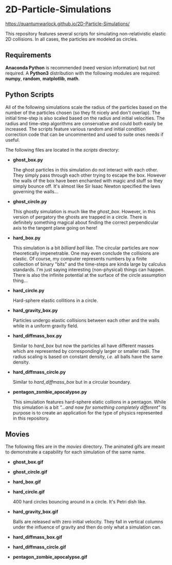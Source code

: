 # 2D-Particle-Simulations

https://quantumwarlock.github.io/2D-Particle-Simulations/

This repository features several scripts for simulating non-relativistic elastic 2D collisions. In all cases, the particles are modeled as circles. 

## Requirements
**Anaconda Python** is recommended (need version information) but not required. A **Python3** distribution with the following modules are required: **numpy**, **random**, **matplotlib**, **math**. 

## Python Scripts
All of the following simulations scale the radius of the particles based on the number of the particles chosen (so they fit nicely and don't overlap). The initial time-step is also scaled based on the radius and initial velocities. The radius and time-step algorithms are conservative and could both easily be increased. The scripts feature various random and initial condition correction code that can be uncommented and used to suite ones needs if useful.

The following files are located in the *scripts* directory:
* **ghost_box.py**

  The ghost particles in this simulation do not interact with each other. They simply pass through each other trying to escape the box. However the walls of the box have been enchanted with magic and stuff so they simply bounce off. It's almost like Sir Isaac Newton specified the laws governing the walls... 
  
* **ghost_circle.py**

  This ghostly simulation is much like the *ghost_box*. However, in this version of pergatory the ghosts are trapped in a circle. There is definitely something magical about finding the correct perpendicular axis to the tangent plane going on here!

* **hard_box.py**

  This simulation is a bit *billiard ball* like. The circular particles are now theoretically impenetrable. One may even conclude the collisions are elastic. Of course, my computer represents numbers by a finite collection of binary "bits" and the time-steps are kinda large by calculus standards. I'm just saying interesting (non-physical) things can happen. There is also the infinite potential at the surface of the circle assumption thing...

* **hard_circle.py**

  Hard-sphere elastic collitions in a circle.

* **hard_gravity_box.py**

  Particles undergo elastic collisions between each other and the walls while in a uniform gravity field.  

* **hard_diffmass_box.py**

  Similar to *hard_box* but now the particles all have different masses which are represented by correspondingly larger or smaller radii. The radius scaling is based on constant density, *i.e.* all balls have the same density.

* **hard_diffmass_circle.py**

  Similar to *hard_diffmass_box* but in a circular boundary.

* **pentagon_zombie_apocalypse.py**

  This simulation features hard-sphere elatic collions in a pentagon. While this simulation is a bit *"...and now for something completely different"* its purpose is to create an application for the type of physics represented in this repository.

## Movies
The following files are in the *movies* directory. The animated gifs are meant to demonstrate a capability for each simulation of the same name.

* **ghost_box.gif**

* **ghost_circle.gif**

* **hard_box.gif**

* **hard_circle.gif**

  400 hard circles bouncing around in a circle. It's Petri dish like.

* **hard_gravity_box.gif**

  Balls are released with zero initial velocity. They fall in vertical columns under the influence of gravity and then do only what a simulation can.

* **hard_diffmass_box.gif**

* **hard_diffmass_circle.gif**

* **pentagon_zombie_apocalypse.gif**




